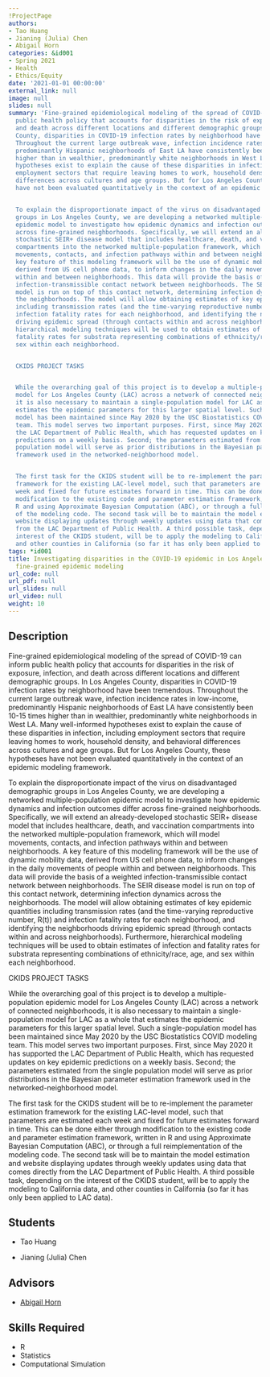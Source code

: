 ```yaml
---
!ProjectPage
authors:
- Tao Huang
- Jianing (Julia) Chen
- Abigail Horn
categories: &id001
- Spring 2021
- Health
- Ethics/Equity
date: '2021-01-01 00:00:00'
external_link: null
image: null
slides: null
summary: 'Fine-grained epidemiological modeling of the spread of COVID-19 can inform
  public health policy that accounts for disparities in the risk of exposure, infection,
  and death across different locations and different demographic groups. In Los Angeles
  County, disparities in COVID-19 infection rates by neighborhood have been tremendous.
  Throughout the current large outbreak wave, infection incidence rates in low-income,
  predominantly Hispanic neighborhoods of East LA have consistently been 10-15 times
  higher than in wealthier, predominantly white neighborhoods in West LA. Many well-informed
  hypotheses exist to explain the cause of these disparities in infection, including
  employment sectors that require leaving homes to work, household density, and behavioral
  differences across cultures and age groups. But for Los Angeles County, these hypotheses
  have not been evaluated quantitatively in the context of an epidemic modeling framework.


  To explain the disproportionate impact of the virus on disadvantaged demographic
  groups in Los Angeles County, we are developing a networked multiple-population
  epidemic model to investigate how epidemic dynamics and infection outcomes differ
  across fine-grained neighborhoods. Specifically, we will extend an already-developed
  stochastic SEIR+ disease model that includes healthcare, death, and vaccination
  compartments into the networked multiple-population framework, which will model
  movements, contacts, and infection pathways within and between neighborhoods. A
  key feature of this modeling framework will be the use of dynamic mobility data,
  derived from US cell phone data, to inform changes in the daily movements of people
  within and between neighborhoods. This data will provide the basis of a weighted
  infection-transmissible contact network between neighborhoods. The SEIR disease
  model is run on top of this contact network, determining infection dynamics across
  the neighborhoods. The model will allow obtaining estimates of key epidemic quantities
  including transmission rates (and the time-varying reproductive number, R(t)) and
  infection fatality rates for each neighborhood, and identifying the neighborhoods
  driving epidemic spread (through contacts within and across neighborhoods). Furthermore,
  hierarchical modeling techniques will be used to obtain estimates of infection and
  fatality rates for substrata representing combinations of ethnicity/race, age, and
  sex within each neighborhood.


  CKIDS PROJECT TASKS


  While the overarching goal of this project is to develop a multiple-population epidemic
  model for Los Angeles County (LAC) across a network of connected neighborhoods,
  it is also necessary to maintain a single-population model for LAC as a whole that
  estimates the epidemic parameters for this larger spatial level. Such a single-population
  model has been maintained since May 2020 by the USC Biostatistics COVID modeling
  team. This model serves two important purposes. First, since May 2020 it has supported
  the LAC Department of Public Health, which has requested updates on key epidemic
  predictions on a weekly basis. Second; the parameters estimated from the single
  population model will serve as prior distributions in the Bayesian parameter estimation
  framework used in the networked-neighborhood model.


  The first task for the CKIDS student will be to re-implement the parameter estimation
  framework for the existing LAC-level model, such that parameters are estimated each
  week and fixed for future estimates forward in time. This can be done either through
  modification to the existing code and parameter estimation framework, written in
  R and using Approximate Bayesian Computation (ABC), or through a full reimplementation
  of the modeling code. The second task will be to maintain the model estimation and
  website displaying updates through weekly updates using data that comes directly
  from the LAC Department of Public Health. A third possible task, depending on the
  interest of the CKIDS student, will be to apply the modeling to California data,
  and other counties in California (so far it has only been applied to LAC data).'
tags: *id001
title: Investigating disparities in the COVID-19 epidemic in Los Angeles County through
  fine-grained epidemic modeling
url_code: null
url_pdf: null
url_slides: null
url_video: null
weight: 10
---
```

## Description

Fine-grained epidemiological modeling of the spread of COVID-19 can inform public health policy that accounts for disparities in the risk of exposure, infection, and death across different locations and different demographic groups. In Los Angeles County, disparities in COVID-19 infection rates by neighborhood have been tremendous. Throughout the current large outbreak wave, infection incidence rates in low-income, predominantly Hispanic neighborhoods of East LA have consistently been 10-15 times higher than in wealthier, predominantly white neighborhoods in West LA. Many well-informed hypotheses exist to explain the cause of these disparities in infection, including employment sectors that require leaving homes to work, household density, and behavioral differences across cultures and age groups. But for Los Angeles County, these hypotheses have not been evaluated quantitatively in the context of an epidemic modeling framework.

To explain the disproportionate impact of the virus on disadvantaged demographic groups in Los Angeles County, we are developing a networked multiple-population epidemic model to investigate how epidemic dynamics and infection outcomes differ across fine-grained neighborhoods. Specifically, we will extend an already-developed stochastic SEIR+ disease model that includes healthcare, death, and vaccination compartments into the networked multiple-population framework, which will model movements, contacts, and infection pathways within and between neighborhoods. A key feature of this modeling framework will be the use of dynamic mobility data, derived from US cell phone data, to inform changes in the daily movements of people within and between neighborhoods. This data will provide the basis of a weighted infection-transmissible contact network between neighborhoods. The SEIR disease model is run on top of this contact network, determining infection dynamics across the neighborhoods. The model will allow obtaining estimates of key epidemic quantities including transmission rates (and the time-varying reproductive number, R(t)) and infection fatality rates for each neighborhood, and identifying the neighborhoods driving epidemic spread (through contacts within and across neighborhoods). Furthermore, hierarchical modeling techniques will be used to obtain estimates of infection and fatality rates for substrata representing combinations of ethnicity/race, age, and sex within each neighborhood.

CKIDS PROJECT TASKS

While the overarching goal of this project is to develop a multiple-population epidemic model for Los Angeles County (LAC) across a network of connected neighborhoods, it is also necessary to maintain a single-population model for LAC as a whole that estimates the epidemic parameters for this larger spatial level. Such a single-population model has been maintained since May 2020 by the USC Biostatistics COVID modeling team. This model serves two important purposes. First, since May 2020 it has supported the LAC Department of Public Health, which has requested updates on key epidemic predictions on a weekly basis. Second; the parameters estimated from the single population model will serve as prior distributions in the Bayesian parameter estimation framework used in the networked-neighborhood model.

The first task for the CKIDS student will be to re-implement the parameter estimation framework for the existing LAC-level model, such that parameters are estimated each week and fixed for future estimates forward in time. This can be done either through modification to the existing code and parameter estimation framework, written in R and using Approximate Bayesian Computation (ABC), or through a full reimplementation of the modeling code. The second task will be to maintain the model estimation and website displaying updates through weekly updates using data that comes directly from the LAC Department of Public Health. A third possible task, depending on the interest of the CKIDS student, will be to apply the modeling to California data, and other counties in California (so far it has only been applied to LAC data).





## Students

* Tao Huang

* Jianing (Julia) Chen

## Advisors

* [Abigail Horn](../../../author/abigail-horn)

## Skills Required


* R
* Statistics
* Computational Simulation